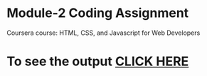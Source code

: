 
# Module-2 Coding Assignment

Coursera course: HTML, CSS, and Javascript for Web Developers

# To see the output [CLICK HERE]( https://rajendrakumarmohapatra.github.io/webdevelopment.test/assignment/module-2/index.html)
